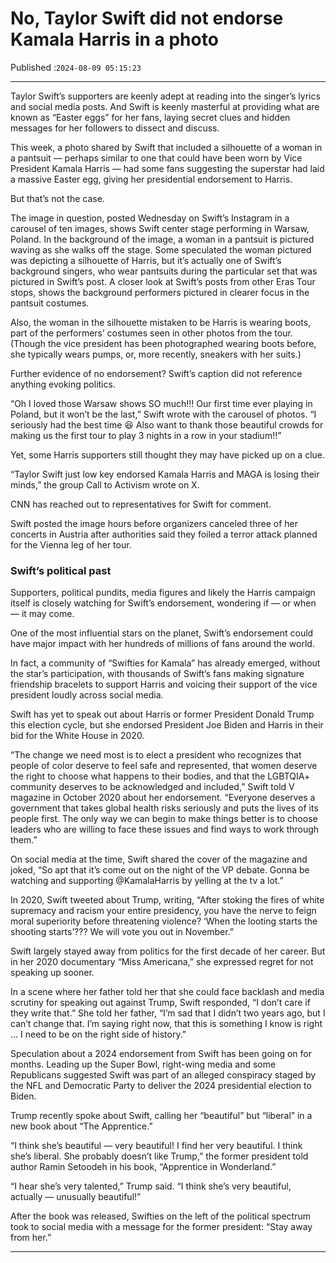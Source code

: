 # No, Taylor Swift did not endorse Kamala Harris in a photo

Published :`2024-08-09 05:15:23`

---

Taylor Swift’s supporters are keenly adept at reading into the singer’s lyrics and social media posts. And Swift is keenly masterful at providing what are known as “Easter eggs” for her fans, laying secret clues and hidden messages for her followers to dissect and discuss.

This week, a photo shared by Swift that included a silhouette of a woman in a pantsuit — perhaps similar to one that could have been worn by Vice President Kamala Harris — had some fans suggesting the superstar had laid a massive Easter egg, giving her presidential endorsement to Harris.

But that’s not the case.

The image in question, posted Wednesday on Swift’s Instagram in a carousel of ten images, shows Swift center stage performing in Warsaw, Poland. In the background of the image, a woman in a pantsuit is pictured waving as she walks off the stage. Some speculated the woman pictured was depicting a silhouette of Harris, but it’s actually one of Swift’s background singers, who wear pantsuits during the particular set that was pictured in Swift’s post. A closer look at Swift’s posts from other Eras Tour stops, shows the background performers pictured in clearer focus in the pantsuit costumes.

Also, the woman in the silhouette mistaken to be Harris is wearing boots, part of the performers’ costumes seen in other photos from the tour. (Though the vice president has been photographed wearing boots before, she typically wears pumps, or, more recently, sneakers with her suits.)

Further evidence of no endorsement? Swift’s caption did not reference anything evoking politics.

“Oh I loved those Warsaw shows SO much!!! Our first time ever playing in Poland, but it won’t be the last,” Swift wrote with the carousel of photos. “I seriously had the best time 😆 Also want to thank those beautiful crowds for making us the first tour to play 3 nights in a row in your stadium!!”

Yet, some Harris supporters still thought they may have picked up on a clue.

“Taylor Swift just low key endorsed Kamala Harris and MAGA is losing their minds,” the group Call to Activism wrote on X.

CNN has reached out to representatives for Swift for comment.

Swift posted the image hours before organizers canceled three of her concerts in Austria after authorities said they foiled a terror attack planned for the Vienna leg of her tour.

### Swift’s political past

Supporters, political pundits, media figures and likely the Harris campaign itself is closely watching for Swift’s endorsement, wondering if — or when — it may come.

One of the most influential stars on the planet, Swift’s endorsement could have major impact with her hundreds of millions of fans around the world.

In fact, a community of “Swifties for Kamala” has already emerged, without the star’s participation, with thousands of Swift’s fans making signature friendship bracelets to support Harris and voicing their support of the vice president loudly across social media.

Swift has yet to speak out about Harris or former President Donald Trump this election cycle, but she endorsed President Joe Biden and Harris in their bid for the White House in 2020.

“The change we need most is to elect a president who recognizes that people of color deserve to feel safe and represented, that women deserve the right to choose what happens to their bodies, and that the LGBTQIA+ community deserves to be acknowledged and included,” Swift told V magazine in October 2020 about her endorsement. “Everyone deserves a government that takes global health risks seriously and puts the lives of its people first. The only way we can begin to make things better is to choose leaders who are willing to face these issues and find ways to work through them.”

On social media at the time, Swift shared the cover of the magazine and joked, “So apt that it’s come out on the night of the VP debate. Gonna be watching and supporting @KamalaHarris by yelling at the tv a lot.”

In 2020, Swift tweeted about Trump, writing, “After stoking the fires of white supremacy and racism your entire presidency, you have the nerve to feign moral superiority before threatening violence? ‘When the looting starts the shooting starts’??? We will vote you out in November.”

Swift largely stayed away from politics for the first decade of her career. But in her 2020 documentary “Miss Americana,” she expressed regret for not speaking up sooner.

In a scene where her father told her that she could face backlash and media scrutiny for speaking out against Trump, Swift responded, “I don’t care if they write that.” She told her father, “I’m sad that I didn’t two years ago, but I can’t change that. I’m saying right now, that this is something I know is right … I need to be on the right side of history.”

Speculation about a 2024 endorsement from Swift has been going on for months. Leading up the Super Bowl, right-wing media and some Republicans suggested Swift was part of an alleged conspiracy staged by the NFL and Democratic Party to deliver the 2024 presidential election to Biden.

Trump recently spoke about Swift, calling her “beautiful” but “liberal” in a new book about “The Apprentice.”

“I think she’s beautiful — very beautiful! I find her very beautiful. I think she’s liberal. She probably doesn’t like Trump,” the former president told author Ramin Setoodeh in his book, “Apprentice in Wonderland.”

“I hear she’s very talented,” Trump said. “I think she’s very beautiful, actually — unusually beautiful!”

After the book was released, Swifties on the left of the political spectrum took to social media with a message for the former president: “Stay away from her.”

---

